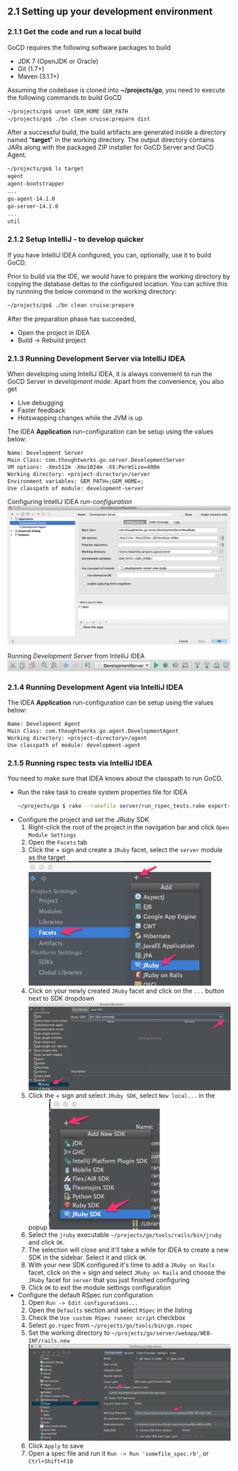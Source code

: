 ## 2.1 Setting up your development environment

### 2.1.1 Get the code and run a local build

GoCD requires the following software packages to build

-   JDK 7 (OpenJDK or Oracle)
-   Git (1.7+)
-   Maven (3.1.1+)

Assuming the codebase is cloned into **~/projects/go**, you need to execute the
following commands to build GoCD

```bash
~/projects/go$ unset GEM_HOME GEM_PATH
~/projects/go$ ./bn clean cruise:prepare dist
```

After a successful build, the build artifacts are generated inside a directory
named "**target**" in the working directory. The output directory contains JARs
along with the packaged ZIP installer for GoCD Server and GoCD Agent.

```bash
~/projects/go$ ls target
agent
agent-bootstrapper
...
go-agent-14.1.0
go-server-14.1.0
...
util
```

### 2.1.2 Setup IntelliJ - to develop quicker

If you have IntelliJ IDEA configured, you can, optionally, use it to build GoCD.

Prior to build via the IDE, we would have to prepare the working directory by copying the database deltas to the
configured location. You can achive this by runnning the below command in the working directory:

```bash
~/projects/go$ ./bn clean cruise:prepare
```

After the preparation phase has succeeded, 

- Open the project in IDEA
- Build -> Rebuild project

### <a name="dev-server-idea"></a>2.1.3 Running Development Server via IntelliJ IDEA

When developing using IntelliJ IDEA, it is always convenient to run the GoCD Server in *development mode*. Apart from the convenience, you also get

- Live debugging
- Faster feedback
- Hotswapping changes while the JVM is up

The IDEA **Application** run-configuration can be setup using the values below:

```
Name: Development Server
Main Class: com.thoughtworks.go.server.DevelopmentServer
VM options: -Xms512m -Xmx1024m -XX:PermSize=400m
Working directory: <project-directory>/server
Environment variables: GEM_PATH=;GEM_HOME=;
Use classpath of module: development-server
```

Configuring IntelliJ IDEA *run-configuration*
![](images/idea_run_configuration_development_server.png)

Running *Development Server* from IntelliJ IDEA
![](images/idea_run_configuration.png)

### 2.1.4 Running Development Agent via IntelliJ IDEA

The IDEA **Application** run-configuration can be setup using the values below:

```
Name: Development Agent
Main Class: com.thoughtworks.go.agent.DevelopmentAgent
Working directory: <project-directory>/agent
Use classpath of module: development-agent
```

### 2.1.5 Running rspec tests via IntelliJ IDEA

You need to make sure that IDEA knows about the classpath to run GoCD.

- Run the rake task to create system properties file for IDEA
  ```bash
  ~/projects/go $ rake --rakefile server/run_rspec_tests.rake export-system-properties-file-for-idea
  ```
- Configure the project and set the JRuby SDK
  1. Right-click the root of the project in the navigation bar and click `Open Module Settings`
  2. Open the `Facets` tab
  3. Click the + sign and create a `JRuby` facet, select the `server` module as the target
     ![](images/idea-create-jruby-facet.png)
  4. Click on your newly created `JRuby` facet and click on the `...` button next to SDK dropdown
     ![](images/idea-create-jruby-facet-select-sdk.png)
  5. Click the + sign and select `JRuby SDK`, select `New local...` in the popup 
     ![](images/idea-create-jruby-facet-create-sdk.png)
  6. Select the `jruby` executable `~/projects/go/tools/rails/bin/jruby` and click `OK`. 
  7. The selection will close and it'll take a while for IDEA to create a new SDK in the sidebar. 
     Select it and click `OK`.
  8. With your new SDK configured it's time to add a `JRuby on Rails` facet,
     click on the + sign and select `JRuby on Rails` and choose the `JRuby`
     facet for `server` that you just finished configuring
  9. Click `OK` to exit the module settings configuration
- Configure the default RSpec run configuration
  1. Open `Run -> Edit configurations...`
  2. Open the `Defaults` section and select `RSpec` in the listing
  3. Check the `Use custom RSpec runner script` checkbox
  4. Select `go.rspec` from `~/projects/go/tools/bin/go.rspec`
  5. Set the working directory to `~/projects/go/server/webapp/WEB-INF/rails.new`
     ![](images/idea-configure-rspec.png)
  6. Click `Apply` to save
  7. Open a spec file and run it `Run -> Run 'somefile_spec.rb'`, or `Ctrl+Shift+F10`
